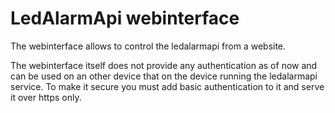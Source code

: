 # LedAlarmApi webinterface
The webinterface allows to control the ledalarmapi from a website.

The webinterface itself does not provide any authentication as of now and can be
 used on an other  device that on the device running the ledalarmapi service.
To make it secure you must add basic authentication to it and serve it over https only.
